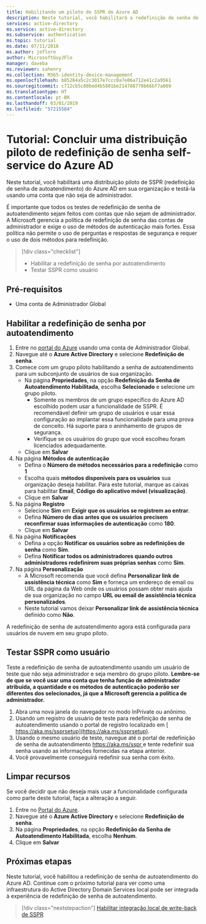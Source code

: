 ```yaml
---
title: Habilitando um piloto de SSPR do Azure AD
description: Neste tutorial, você habilitará a redefinição de senha de autoatendimento do Azure AD para um grupo piloto de usuários
services: active-directory
ms.service: active-directory
ms.subservice: authentication
ms.topic: tutorial
ms.date: 07/11/2018
ms.author: joflore
author: MicrosoftGuyJFlo
manager: daveba
ms.reviewer: sahenry
ms.collection: M365-identity-device-management
ms.openlocfilehash: b85284a5c2c3017e7ccc0a7e06a712e41c2a9561
ms.sourcegitcommit: c712cb5c80bed4b5801be214788770b66bf7a009
ms.translationtype: HT
ms.contentlocale: pt-BR
ms.lasthandoff: 03/01/2019
ms.locfileid: "57215584"
---
```

# <a name="tutorial-complete-an-azure-ad-self-service-password-reset-pilot-roll-out"></a>Tutorial: Concluir uma distribuição piloto de redefinição de senha self-service do Azure AD

Neste tutorial, você habilitará uma distribuição piloto de SSPR (redefinição de senha de autoatendimento) do Azure AD em sua organização e testá-la usando uma conta que não seja de administrador.

É importante que todos os testes de redefinição de senha de autoatendimento sejam feitos com contas que não sejam de administrador. A Microsoft gerencia a política de redefinição de senha das contas de administrador e exige o uso de métodos de autenticação mais fortes. Essa política não permite o uso de perguntas e respostas de segurança e requer o uso de dois métodos para redefinição.

> [!div class="checklist"]
> * Habilitar a redefinição de senha por autoatendimento
> * Testar SSPR como usuário

## <a name="prerequisites"></a>Pré-requisitos

* Uma conta de Administrador Global

## <a name="enable-self-service-password-reset"></a>Habilitar a redefinição de senha por autoatendimento

1. Entre no [portal do Azure](https://portal.azure.com) usando uma conta de Administrador Global.
1. Navegue até o **Azure Active Directory** e selecione **Redefinição de senha**.
1. Comece com um grupo piloto habilitando a senha de autoatendimento para um subconjunto de usuários de sua organização.
   * Na página **Propriedades**, na opção **Redefinição da Senha de Autoatendimento Habilitada**, escolha **Selecionado** e selecione um grupo piloto.
      * Somente os membros de um grupo específico do Azure AD escolhido podem usar a funcionalidade de SSPR. É recomendável definir um grupo de usuários e usar essa configuração ao implantar essa funcionalidade para uma prova de conceito. Há suporte para o aninhamento de grupos de segurança.
      * Verifique se os usuários do grupo que você escolheu foram licenciados adequadamente.
   * Clique em **Salvar**
1. Na página **Métodos de autenticação**
   * Defina o **Número de métodos necessários para a redefinição** como **1**
   * Escolha quais **métodos disponíveis para os usuários** sua organização deseja habilitar. Para este tutorial, marque as caixas para habilitar **Email**, **Código do aplicativo móvel (visualização)**.
   * Clique em **Salvar**
1. Na página **Registro**
   * Selecione **Sim** em **Exigir que os usuários se registrem ao entrar**.
   * Defina **Número de dias antes que os usuários precisem reconfirmar suas informações de autenticação** como **180**.
   * Clique em **Salvar**
1. Na página **Notificações**
   * Defina a opção **Notificar os usuários sobre as redefinições de senha** como **Sim**.
   * Defina **Notificar todos os administradores quando outros administradores redefinirem suas próprias senhas** como **Sim**.
1. Na página **Personalização**
   * A Microsoft recomenda que você defina **Personalizar link de assistência técnica** como **Sim** e forneça um endereço de email ou URL da página da Web onde os usuários possam obter mais ajuda de sua organização no campo **URL ou email de assistência técnica personalizados**.
   * Neste tutorial vamos deixar **Personalizar link de assistência técnica** definido como **Não**.

A redefinição de senha de autoatendimento agora está configurada para usuários de nuvem em seu grupo piloto.

## <a name="test-sspr-as-a-user"></a>Testar SSPR como usuário

Teste a redefinição de senha de autoatendimento usando um usuário de teste que não seja administrador e seja membro do grupo piloto. **Lembre-se de que se você usar uma conta que tenha função de administrador atribuída, a quantidade e os métodos de autenticação poderão ser diferentes dos selecionados, já que a Microsoft gerencia a política de administrador.**

1. Abra uma nova janela do navegador no modo InPrivate ou anônimo.
1. Usando um registro de usuário de teste para redefinição de senha de autoatendimento usando o portal de registro localizado em [ https://aka.ms/ssprsetup](https://aka.ms/ssprsetup).
1. Usando o mesmo usuário de teste, navegue até o portal de redefinição de senha de autoatendimento [ https://aka.ms/sspr ](https://aka.ms/sspr) e tente redefinir sua senha usando as informações fornecidas na etapa anterior.
1. Você provavelmente conseguirá redefinir sua senha com êxito.

## <a name="clean-up-resources"></a>Limpar recursos

Se você decidir que não deseja mais usar a funcionalidade configurada como parte deste tutorial, faça a alteração a seguir.

1. Entre no [Portal do Azure](https://portal.azure.com).
1. Navegue até o **Azure Active Directory** e selecione **Redefinição de senha**.
1. Na página **Propriedades**, na opção **Redefinição da Senha de Autoatendimento Habilitada**, escolha **Nenhum**.
1. Clique em **Salvar**

## <a name="next-steps"></a>Próximas etapas

Neste tutorial, você habilitou a redefinição de senha de autoatendimento do Azure AD. Continue com o próximo tutorial para ver como uma infraestrutura do Active Directory Domain Services local pode ser integrada à experiência de redefinição de senha de autoatendimento.

> [!div class="nextstepaction"]
> [Habilitar integração local de write-back de SSPR](tutorial-enable-writeback.md)
